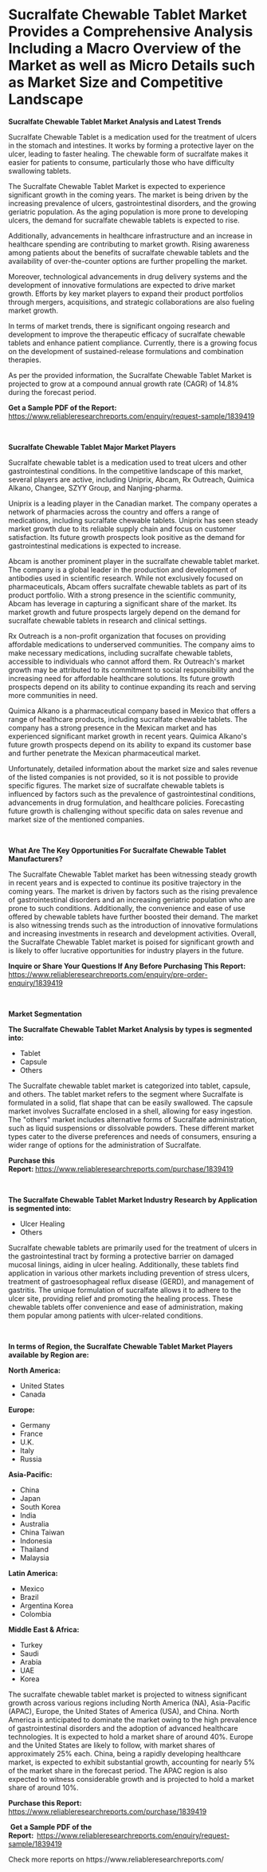 <p><h1>Sucralfate Chewable Tablet Market Provides a Comprehensive Analysis Including a Macro Overview of the Market as well as Micro Details such as Market Size and Competitive Landscape</h1></p><p><strong>Sucralfate Chewable Tablet Market Analysis and Latest Trends</strong></p>
<p><p>Sucralfate Chewable Tablet is a medication used for the treatment of ulcers in the stomach and intestines. It works by forming a protective layer on the ulcer, leading to faster healing. The chewable form of sucralfate makes it easier for patients to consume, particularly those who have difficulty swallowing tablets.</p><p>The Sucralfate Chewable Tablet Market is expected to experience significant growth in the coming years. The market is being driven by the increasing prevalence of ulcers, gastrointestinal disorders, and the growing geriatric population. As the aging population is more prone to developing ulcers, the demand for sucralfate chewable tablets is expected to rise.</p><p>Additionally, advancements in healthcare infrastructure and an increase in healthcare spending are contributing to market growth. Rising awareness among patients about the benefits of sucralfate chewable tablets and the availability of over-the-counter options are further propelling the market.</p><p>Moreover, technological advancements in drug delivery systems and the development of innovative formulations are expected to drive market growth. Efforts by key market players to expand their product portfolios through mergers, acquisitions, and strategic collaborations are also fueling market growth.</p><p>In terms of market trends, there is significant ongoing research and development to improve the therapeutic efficacy of sucralfate chewable tablets and enhance patient compliance. Currently, there is a growing focus on the development of sustained-release formulations and combination therapies.</p><p>As per the provided information, the Sucralfate Chewable Tablet Market is projected to grow at a compound annual growth rate (CAGR) of 14.8% during the forecast period.</p></p>
<p><strong>Get a Sample PDF of the Report:&nbsp;</strong> <a href="https://www.reliableresearchreports.com/enquiry/request-sample/1839419">https://www.reliableresearchreports.com/enquiry/request-sample/1839419</a></p>
<p>&nbsp;</p>
<p><strong>Sucralfate Chewable Tablet Major Market Players</strong></p>
<p><p>Sucralfate chewable tablet is a medication used to treat ulcers and other gastrointestinal conditions. In the competitive landscape of this market, several players are active, including Uniprix, Abcam, Rx Outreach, Quimica Alkano, Changee, SZYY Group, and Nanjing-pharma.</p><p>Uniprix is a leading player in the Canadian market. The company operates a network of pharmacies across the country and offers a range of medications, including sucralfate chewable tablets. Uniprix has seen steady market growth due to its reliable supply chain and focus on customer satisfaction. Its future growth prospects look positive as the demand for gastrointestinal medications is expected to increase.</p><p>Abcam is another prominent player in the sucralfate chewable tablet market. The company is a global leader in the production and development of antibodies used in scientific research. While not exclusively focused on pharmaceuticals, Abcam offers sucralfate chewable tablets as part of its product portfolio. With a strong presence in the scientific community, Abcam has leverage in capturing a significant share of the market. Its market growth and future prospects largely depend on the demand for sucralfate chewable tablets in research and clinical settings.</p><p>Rx Outreach is a non-profit organization that focuses on providing affordable medications to underserved communities. The company aims to make necessary medications, including sucralfate chewable tablets, accessible to individuals who cannot afford them. Rx Outreach's market growth may be attributed to its commitment to social responsibility and the increasing need for affordable healthcare solutions. Its future growth prospects depend on its ability to continue expanding its reach and serving more communities in need.</p><p>Quimica Alkano is a pharmaceutical company based in Mexico that offers a range of healthcare products, including sucralfate chewable tablets. The company has a strong presence in the Mexican market and has experienced significant market growth in recent years. Quimica Alkano's future growth prospects depend on its ability to expand its customer base and further penetrate the Mexican pharmaceutical market.</p><p>Unfortunately, detailed information about the market size and sales revenue of the listed companies is not provided, so it is not possible to provide specific figures. The market size of sucralfate chewable tablets is influenced by factors such as the prevalence of gastrointestinal conditions, advancements in drug formulation, and healthcare policies. Forecasting future growth is challenging without specific data on sales revenue and market size of the mentioned companies.</p></p>
<p>&nbsp;</p>
<p><strong>What Are The Key Opportunities For Sucralfate Chewable Tablet Manufacturers?</strong></p>
<p><p>The Sucralfate Chewable Tablet market has been witnessing steady growth in recent years and is expected to continue its positive trajectory in the coming years. The market is driven by factors such as the rising prevalence of gastrointestinal disorders and an increasing geriatric population who are prone to such conditions. Additionally, the convenience and ease of use offered by chewable tablets have further boosted their demand. The market is also witnessing trends such as the introduction of innovative formulations and increasing investments in research and development activities. Overall, the Sucralfate Chewable Tablet market is poised for significant growth and is likely to offer lucrative opportunities for industry players in the future.</p></p>
<p><strong>Inquire or Share Your Questions If Any Before Purchasing This Report:</strong> <a href="https://www.reliableresearchreports.com/enquiry/pre-order-enquiry/1839419">https://www.reliableresearchreports.com/enquiry/pre-order-enquiry/1839419</a></p>
<p>&nbsp;</p>
<p><strong>Market Segmentation</strong></p>
<p><strong>The Sucralfate Chewable Tablet Market Analysis by types is segmented into:</strong></p>
<p><ul><li>Tablet</li><li>Capsule</li><li>Others</li></ul></p>
<p><p>The Sucralfate chewable tablet market is categorized into tablet, capsule, and others. The tablet market refers to the segment where Sucralfate is formulated in a solid, flat shape that can be easily swallowed. The capsule market involves Sucralfate enclosed in a shell, allowing for easy ingestion. The "others" market includes alternative forms of Sucralfate administration, such as liquid suspensions or dissolvable powders. These different market types cater to the diverse preferences and needs of consumers, ensuring a wider range of options for the administration of Sucralfate.</p></p>
<p><strong>Purchase this Report:&nbsp;</strong><a href="https://www.reliableresearchreports.com/purchase/1839419">https://www.reliableresearchreports.com/purchase/1839419</a></p>
<p>&nbsp;</p>
<p><strong>The Sucralfate Chewable Tablet Market Industry Research by Application is segmented into:</strong></p>
<p><ul><li>Ulcer Healing</li><li>Others</li></ul></p>
<p><p>Sucralfate chewable tablets are primarily used for the treatment of ulcers in the gastrointestinal tract by forming a protective barrier on damaged mucosal linings, aiding in ulcer healing. Additionally, these tablets find application in various other markets including prevention of stress ulcers, treatment of gastroesophageal reflux disease (GERD), and management of gastritis. The unique formulation of sucralfate allows it to adhere to the ulcer site, providing relief and promoting the healing process. These chewable tablets offer convenience and ease of administration, making them popular among patients with ulcer-related conditions.</p></p>
<p>&nbsp;</p>
<p><strong>In terms of Region, the Sucralfate Chewable Tablet Market Players available by Region are:</strong></p>
<p>
    <p> <strong> North America: </strong>
        <ul>
            <li>United States</li>
            <li>Canada</li>
        </ul>
        </p> 
    <p> <strong> Europe: </strong>
        <ul>
            <li>Germany</li>
            <li>France</li>
            <li>U.K.</li>
            <li>Italy</li>
            <li>Russia</li>
        </ul>
        </p> 
    <p> <strong> Asia-Pacific: </strong>
        <ul>
            <li>China</li>
            <li>Japan</li>
            <li>South Korea</li>
            <li>India</li>
            <li>Australia</li>
            <li>China Taiwan</li>
            <li>Indonesia</li>
            <li>Thailand</li>
            <li>Malaysia</li>
        </ul>
        </p> 
    <p> <strong> Latin America: </strong>
        <ul>
            <li>Mexico</li>
            <li>Brazil</li>
            <li>Argentina Korea</li>
            <li>Colombia</li>
        </ul>
        </p> 
    <p> <strong> Middle East & Africa: </strong>
        <ul>
            <li>Turkey</li>
            <li>Saudi</li>
            <li>Arabia</li>
            <li>UAE</li>
            <li>Korea</li>
        </ul>
    </p>
    </p>
<p><p>The sucralfate chewable tablet market is projected to witness significant growth across various regions including North America (NA), Asia-Pacific (APAC), Europe, the United States of America (USA), and China. North America is anticipated to dominate the market owing to the high prevalence of gastrointestinal disorders and the adoption of advanced healthcare technologies. It is expected to hold a market share of around 40%. Europe and the United States are likely to follow, with market shares of approximately 25% each. China, being a rapidly developing healthcare market, is expected to exhibit substantial growth, accounting for nearly 5% of the market share in the forecast period. The APAC region is also expected to witness considerable growth and is projected to hold a market share of around 10%.</p></p>
<p><strong>Purchase this Report: </strong><a href="https://www.reliableresearchreports.com/purchase/1839419">https://www.reliableresearchreports.com/purchase/1839419</a></p>
<p>&nbsp;<strong>Get a Sample PDF of the Report:&nbsp;&nbsp;</strong><a href="https://www.reliableresearchreports.com/enquiry/request-sample/1839419">https://www.reliableresearchreports.com/enquiry/request-sample/1839419</a></p>
<p><strong></strong></p>
<p>Check more reports on https://www.reliableresearchreports.com/</p>